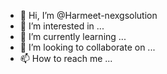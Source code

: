 - 👋 Hi, I’m @Harmeet-nexgsolution
- 👀 I’m interested in ...
- 🌱 I’m currently learning ...
- 💞️ I’m looking to collaborate on ...
- 📫 How to reach me ...

<!---
Harmeet-nexgsolution/Harmeet-nexgsolution is a ✨ special ✨ repository because its `README.md` (this file) appears on your GitHub profile.
You can click the Preview link to take a look at your changes.
--->
